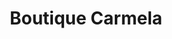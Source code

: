---
title: "Boutique Carmela"
url: /la-pola-de-siero-la-pola-siero/boutique-carmela/
shop: Kleidung
---